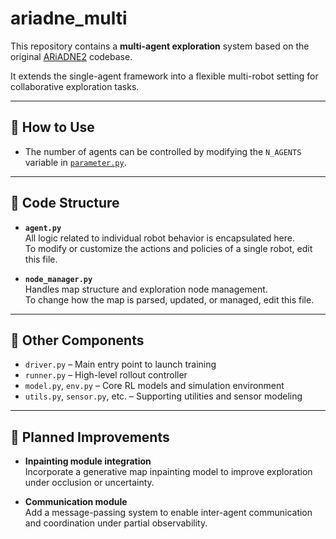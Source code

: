# ariadne_multi

This repository contains a **multi-agent exploration** system based on the original [ARiADNE2](https://github.com/marmotlab/ARiADNE2) codebase.

It extends the single-agent framework into a flexible multi-robot setting for collaborative exploration tasks.

---

## 🔧 How to Use

- The number of agents can be controlled by modifying the `N_AGENTS` variable in [`parameter.py`](./parameter.py).

---

## 🧠 Code Structure

- **`agent.py`**  
  All logic related to individual robot behavior is encapsulated here.  
  To modify or customize the actions and policies of a single robot, edit this file.

- **`node_manager.py`**  
  Handles map structure and exploration node management.  
  To change how the map is parsed, updated, or managed, edit this file.

---

## 📁 Other Components

- `driver.py` – Main entry point to launch training 
- `runner.py` – High-level rollout controller  
- `model.py`, `env.py` – Core RL models and simulation environment  
- `utils.py`, `sensor.py`, etc. – Supporting utilities and sensor modeling  

---


## 🚧 Planned Improvements

- **Inpainting module integration**  
  Incorporate a generative map inpainting model to improve exploration under occlusion or uncertainty.

- **Communication module**  
  Add a message-passing system to enable inter-agent communication and coordination under partial observability.
